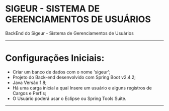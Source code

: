 # SIGEUR - SISTEMA DE GERENCIAMENTOS DE USUÁRIOS
BackEnd do Sigeur - Sistema de Gerenciamentos de Usuários

________________________________________________________

# Configurações Iniciais:
- Criar um banco de dados com o nome 'sigeur';
- Projeto do Back-end desenvolvido com Spring Boot v2.4.2;
- Java Versão 1.8;
- Há uma carga inicial a qual Insere um usuário e alguns registros de Cargos e Perfis;
- O Usuário poderá usar o Eclipse ou Spring Tools Suite.
________________________________________________________

